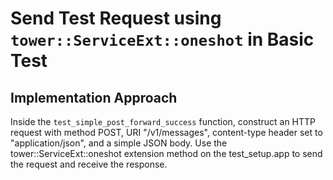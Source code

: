 # Send Test Request using `tower::ServiceExt::oneshot` in Basic Test

## Implementation Approach
Inside the `test_simple_post_forward_success` function, construct an HTTP request with method POST, URI "/v1/messages", content-type header set to "application/json", and a simple JSON body. Use the tower::ServiceExt::oneshot extension method on the test_setup.app to send the request and receive the response.